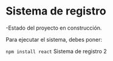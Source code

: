 <h1> Sistema de registro</h1>

-Estado del proyecto en construcción.


Para ejecutar el sistema, debes poner:


```npm install react```
Sistema de registro 2
